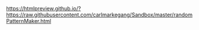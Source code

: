 https://htmlpreview.github.io/?https://raw.githubusercontent.com/carlmarkegang/Sandbox/master/randomPatternMaker.html

